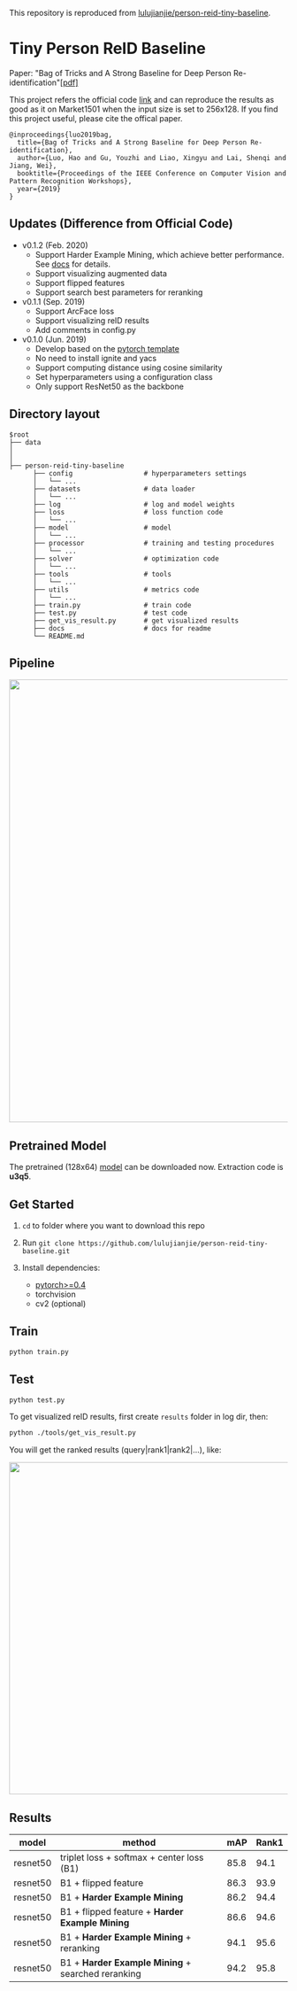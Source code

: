 This repository is reproduced from [lulujianjie/person-reid-tiny-baseline](https://github.com/lulujianjie/person-reid-tiny-baseline).


# Tiny Person ReID Baseline
Paper: "Bag of Tricks and A Strong Baseline for Deep Person Re-identification"[[pdf]](https://arxiv.org/abs/1903.07071)

This project refers the official code [link](https://github.com/michuanhaohao/reid-strong-baseline) and can reproduce the results as good as it on Market1501 when the input size is set to 256x128. If you find this project useful, please cite the offical paper.

```
@inproceedings{luo2019bag,
  title={Bag of Tricks and A Strong Baseline for Deep Person Re-identification},
  author={Luo, Hao and Gu, Youzhi and Liao, Xingyu and Lai, Shenqi and Jiang, Wei},
  booktitle={Proceedings of the IEEE Conference on Computer Vision and Pattern Recognition Workshops},
  year={2019}
}
```

## Updates (Difference from Official Code)
* v0.1.2 (Feb. 2020)
    - Support Harder Example Mining, which achieve better performance. See [docs](https://tiny-reid.readthedocs.io/en/latest/loss/triplet.html#harder-example-mining) for details.
    - Support visualizing augmented data
    - Support flipped features
    - Support search best parameters for reranking
* v0.1.1 (Sep. 2019)
    - Support ArcFace loss
    - Support visualizing reID results
    - Add comments in config.py
* v0.1.0 (Jun. 2019)
    - Develop based on the [pytorch template](https://github.com/lulujianjie/pytorch-project-template) 
    - No need to install ignite and yacs
    - Support computing distance using cosine similarity
    - Set hyperparameters using a configuration class
    - Only support ResNet50 as the backbone

## Directory layout

    $root 
    ├── data
    │
    │
    ├── person-reid-tiny-baseline
          ├── config                  # hyperparameters settings
          │   └── ...                 
          ├── datasets                # data loader
          │   └── ...           
          ├── log                     # log and model weights             
          ├── loss                    # loss function code
          │   └── ...   
          ├── model                   # model
          │   └── ...  
          ├── processor               # training and testing procedures
          │   └── ...    
          ├── solver                  # optimization code
          │   └── ...   
          ├── tools                   # tools
          │   └── ...
          ├── utils                   # metrics code
          │   └── ...
          ├── train.py                # train code 
          ├── test.py                 # test code 
          ├── get_vis_result.py       # get visualized results 
          ├── docs                    # docs for readme              
          └── README.md


## Pipeline
<div align=center>
<img src='docs/pipeline.jpg' width='800'>
</div>

## Pretrained Model
The pretrained (128x64) [model](https://pan.baidu.com/s/1FrEOT3h7lAePddFHNWIEjg) can be downloaded now.
Extraction code is **u3q5**.

## Get Started
1. `cd` to folder where you want to download this repo

2. Run `git clone https://github.com/lulujianjie/person-reid-tiny-baseline.git`

3. Install dependencies:
    - [pytorch>=0.4](https://pytorch.org/)
    - torchvision
    - cv2 (optional)


## Train

```bash
python train.py
```

## Test

```bash
python test.py
```

To get visualized reID results, first create `results` folder in log dir, then:
```bash
python ./tools/get_vis_result.py

```
You will get the ranked results (query|rank1|rank2|...), like:
<div align=center>
<img src='docs/results.png' width='600'>
</div>

## Results

|model|method|mAP|Rank1|
|---- |----  |----|----|
|resnet50|triplet loss + softmax + center loss (B1)| 85.8| 94.1 |
|resnet50|B1 + flipped feature| 86.3| 93.9 |
|resnet50|B1 + **Harder Example Mining**| 86.2| 94.4 |
|resnet50|B1 + flipped feature + **Harder Example Mining**| 86.6| 94.6 |
|resnet50|B1 + **Harder Example Mining** + reranking| 94.1| 95.6 |
|resnet50|B1 + **Harder Example Mining** + searched reranking| 94.2| 95.8 |
